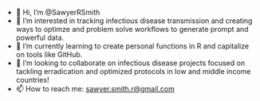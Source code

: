 - 👋 Hi, I’m @SawyerRSmith
- 👀 I’m interested in tracking infectious disease transmission and creating ways to optimze and problem solve workflows to generate prompt and powerful data.
- 🌱 I’m currently learning to create personal functions in R and capitalize on tools like GitHub.
- 💞️ I’m looking to collaborate on infectious disease projects focused on tackling erradication and optimized protocols in low and middle income countries!
- 📫 How to reach me: sawyer.smith.r@gmail.com 


